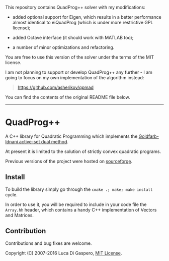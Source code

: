 This repository contains QuadProg++ solver with my modifications:

* added optional support for Eigen, which results in a better performance
  almost identical to eiQuadProg (which is under more restrictive GPL license);

* added Octave interface (it should work with MATLAB too);

* a number of minor optimizations and refactoring.

You are free to use this version of the solver under the terms of the MIT
license.

I am not planning to support or develop QuadProg++ any further - I am going to
focus on my own implementation of the algorithm instead:
> https://github.com/asherikov/qpmad

You can find the contents of the original README file below.

-----

# QuadProg++

A C++ library for Quadratic Programming which implements the
[Goldfarb-Idnani active-set dual method](http://www.javaquant.net/papers/goldfarbidnani.pdf).

At present it is limited to the solution of strictly convex quadratic programs.

Previous versions of the project were hosted on
[sourceforge](https://sourceforge.net/projects/quadprog/?source=directory).

## Install

To build the library simply go through the `cmake .; make; make install` cycle.

In order to use it, you will be required to include in your code file the
`Array.hh` header, which contains a handy C++ implementation of Vectors and
Matrices.

## Contribution

Contributions and bug fixes are welcome.

Copyright (C) 2007-2016 Luca Di Gaspero, [MIT License](LICENSE).
